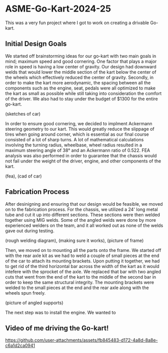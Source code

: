 # ASME-Go-Kart-2024-25
This was a very fun project where I got to work on creating a drivable Go-kart.

## Initial Design Goals
We started off brainstorming ideas for our go-kart with two main goals in mind; maximum speed and good cornering. One factor that plays a 
major role in speed is having a low center of gravity. Our design had downward welds that would lower the middle section of the kart below
the center of the wheels which effectively reduced the center of gravity. Secondly, in order to make the kart more aerodynamic, the spacing
between all the components such as the engine, seat, pedals were all optimized to make the kart as small as possible while still taking into 
consideration the comfort of the driver. We also had to stay under the budget of $1300 for the entire go-kart.

(sketches of car)

In order to ensure good cornering, we decided to implment Ackermann steering geometry to our kart. This would greatly reduce the slippage of tires 
when going around corner, which is essential as our final course consisted of a lot of sharp turns. A lot of mathematical calculations involving
the turning radius, wheelbase, wheel radius resulted in a maximum steering angle of 38° and an Ackermann ratio of 0.522. FEA analysis was also 
performed in order to guarantee that the chassis would not fail under the weight of the driver, engine, and other components of the kart. 

(fea), (cad of car)

## Fabrication Process
After desinigning and ensuring that our design would be feasible, we moved on to the fabrication process. For the chassis, we utilized a 24' long
metal tube and cut it up into different sections. These sections were then welded together using MIG welds. Some of the angled welds were done by
more experienced welders on the team, and it all worked out as none of the welds gave out during testing.

(rough welding diagram), (making sure it works), (picture of frame)

Then, we moved on to mounting all the parts onto the frame. We started off with the rear axle kit as we had to weld a couple of small pieces at the 
end of the car to attach its mounting brackets. Upon putting it together, we had to get rid of the third horizontal bar across the width of the kart 
as it would intefere with the sprocket of the axle. We replaced that bar with two angled cuts that went from the end of the kart to the middle of the
second bar in order to keep the same structural integrity. The mounting brackets were welded to the small pieces at the end and the rear axle along with
the wheels spun freely.

(picture of angled supports)

The next step was to install the engine. We wanted to 

## Video of me driving the Go-kart!

https://github.com/user-attachments/assets/fb845483-d172-4a8d-8a8e-c6a1d2ca0941

